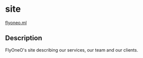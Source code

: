 # site
[flyoneo.ml](https://flyoneo.ml)
## Description
FlyOneO's site describing our services, our team and our clients.